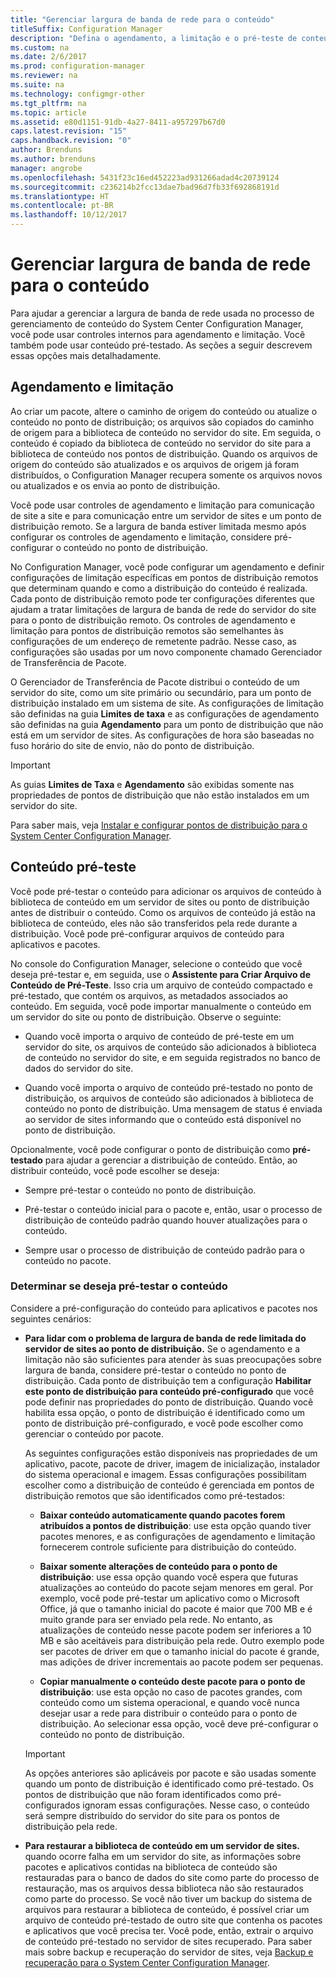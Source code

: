 ```yaml
---
title: "Gerenciar largura de banda de rede para o conteúdo"
titleSuffix: Configuration Manager
description: "Defina o agendamento, a limitação e o pré-teste de conteúdo para o System Center Configuration Manager."
ms.custom: na
ms.date: 2/6/2017
ms.prod: configuration-manager
ms.reviewer: na
ms.suite: na
ms.technology: configmgr-other
ms.tgt_pltfrm: na
ms.topic: article
ms.assetid: e80d1151-91db-4a27-8411-a957297b67d0
caps.latest.revision: "15"
caps.handback.revision: "0"
author: Brenduns
ms.author: brenduns
manager: angrobe
ms.openlocfilehash: 5431f23c16ed452223ad931266adad4c20739124
ms.sourcegitcommit: c236214b2fcc13dae7bad96d7fb33f692868191d
ms.translationtype: HT
ms.contentlocale: pt-BR
ms.lasthandoff: 10/12/2017
---
```

# <a name="manage-network-bandwidth-for-content"></a>Gerenciar largura de banda de rede para o conteúdo
Para ajudar a gerenciar a largura de banda de rede usada no processo de gerenciamento de conteúdo do System Center Configuration Manager, você pode usar controles internos para agendamento e limitação. Você também pode usar conteúdo pré-testado. As seções a seguir descrevem essas opções mais detalhadamente.

##  <a name="BKMK_PlanningForThrottling"></a>Agendamento e limitação  

 Ao criar um pacote, altere o caminho de origem do conteúdo ou atualize o conteúdo no ponto de distribuição; os arquivos são copiados do caminho de origem para a biblioteca de conteúdo no servidor do site. Em seguida, o conteúdo é copiado da biblioteca de conteúdo no servidor do site para a biblioteca de conteúdo nos pontos de distribuição. Quando os arquivos de origem do conteúdo são atualizados e os arquivos de origem já foram distribuídos, o Configuration Manager recupera somente os arquivos novos ou atualizados e os envia ao ponto de distribuição.

 Você pode usar controles de agendamento e limitação para comunicação de site a site e para comunicação entre um servidor de sites e um ponto de distribuição remoto. Se a largura de banda estiver limitada mesmo após configurar os controles de agendamento e limitação, considere pré-configurar o conteúdo no ponto de distribuição.  

 No Configuration Manager, você pode configurar um agendamento e definir configurações de limitação específicas em pontos de distribuição remotos que determinam quando e como a distribuição do conteúdo é realizada. Cada ponto de distribuição remoto pode ter configurações diferentes que ajudam a tratar limitações de largura de banda de rede do servidor do site para o ponto de distribuição remoto. Os controles de agendamento e limitação para pontos de distribuição remotos são semelhantes às configurações de um endereço de remetente padrão. Nesse caso, as configurações são usadas por um novo componente chamado Gerenciador de Transferência de Pacote.

 O Gerenciador de Transferência de Pacote distribui o conteúdo de um servidor do site, como um site primário ou secundário, para um ponto de distribuição instalado em um sistema de site. As configurações de limitação são definidas na guia **Limites de taxa** e as configurações de agendamento são definidas na guia **Agendamento** para um ponto de distribuição que não está em um servidor de sites. As configurações de hora são baseadas no fuso horário do site de envio, não do ponto de distribuição.  

> [!IMPORTANT]  
>  As guias **Limites de Taxa** e **Agendamento** são exibidas somente nas propriedades de pontos de distribuição que não estão instalados em um servidor do site.  

Para saber mais, veja [Instalar e configurar pontos de distribuição para o System Center Configuration Manager](/sccm/core/servers/deploy/configure/install-and-configure-distribution-points).  

##  <a name="BKMK_PrestagingContent"></a>Conteúdo pré-teste  
 Você pode pré-testar o conteúdo para adicionar os arquivos de conteúdo à biblioteca de conteúdo em um servidor de sites ou ponto de distribuição antes de distribuir o conteúdo. Como os arquivos de conteúdo já estão na biblioteca de conteúdo, eles não são transferidos pela rede durante a distribuição. Você pode pré-configurar arquivos de conteúdo para aplicativos e pacotes.  

No console do Configuration Manager, selecione o conteúdo que você deseja pré-testar e, em seguida, use o **Assistente para Criar Arquivo de Conteúdo de Pré-Teste**. Isso cria um arquivo de conteúdo compactado e pré-testado, que contém os arquivos, as metadados associados ao conteúdo. Em seguida, você pode importar manualmente o conteúdo em um servidor do site ou ponto de distribuição. Observe o seguinte:  

-   Quando você importa o arquivo de conteúdo de pré-teste em um servidor do site, os arquivos de conteúdo são adicionados à biblioteca de conteúdo no servidor do site, e em seguida registrados no banco de dados do servidor do site.  

-   Quando você importa o arquivo de conteúdo pré-testado no ponto de distribuição, os arquivos de conteúdo são adicionados à biblioteca de conteúdo no ponto de distribuição. Uma mensagem de status é enviada ao servidor de sites informando que o conteúdo está disponível no ponto de distribuição.  

Opcionalmente, você pode configurar o ponto de distribuição como **pré-testado** para ajudar a gerenciar a distribuição de conteúdo. Então, ao distribuir conteúdo, você pode escolher se deseja:  

-   Sempre pré-testar o conteúdo no ponto de distribuição.  

-   Pré-testar o conteúdo inicial para o pacote e, então, usar o processo de distribuição de conteúdo padrão quando houver atualizações para o conteúdo.  

-   Sempre usar o processo de distribuição de conteúdo padrão para o conteúdo no pacote.  

###  <a name="BKMK_DetermineToPrestageContent"></a>Determinar se deseja pré-testar o conteúdo  
 Considere a pré-configuração do conteúdo para aplicativos e pacotes nos seguintes cenários:  

-   **Para lidar com o problema de largura de banda de rede limitada do servidor de sites ao ponto de distribuição.** Se o agendamento e a limitação não são suficientes para atender às suas preocupações sobre largura de banda, considere pré-testar o conteúdo no ponto de distribuição. Cada ponto de distribuição tem a configuração **Habilitar este ponto de distribuição para conteúdo pré-configurado** que você pode definir nas propriedades do ponto de distribuição. Quando você habilita essa opção, o ponto de distribuição é identificado como um ponto de distribuição pré-configurado, e você pode escolher como gerenciar o conteúdo por pacote.  

    As seguintes configurações estão disponíveis nas propriedades de um aplicativo, pacote, pacote de driver, imagem de inicialização, instalador do sistema operacional e imagem. Essas configurações possibilitam escolher como a distribuição de conteúdo é gerenciada em pontos de distribuição remotos que são identificados como pré-testados:  

    -   **Baixar conteúdo automaticamente quando pacotes forem atribuídos a pontos de distribuição**: use esta opção quando tiver pacotes menores, e as configurações de agendamento e limitação fornecerem controle suficiente para distribuição do conteúdo.  

    -   **Baixar somente alterações de conteúdo para o ponto de distribuição**: use essa opção quando você espera que futuras atualizações ao conteúdo do pacote sejam menores em geral. Por exemplo, você pode pré-testar um aplicativo como o Microsoft Office, já que o tamanho inicial do pacote é maior que 700 MB e é muito grande para ser enviado pela rede. No entanto, as atualizações de conteúdo nesse pacote podem ser inferiores a 10 MB e são aceitáveis para distribuição pela rede. Outro exemplo pode ser pacotes de driver em que o tamanho inicial do pacote é grande, mas adições de driver incrementais ao pacote podem ser pequenas.  

    -   **Copiar manualmente o conteúdo deste pacote para o ponto de distribuição**: use esta opção no caso de pacotes grandes, com conteúdo como um sistema operacional, e quando você nunca desejar usar a rede para distribuir o conteúdo para o ponto de distribuição. Ao selecionar essa opção, você deve pré-configurar o conteúdo no ponto de distribuição.  

    > [!IMPORTANT]  
    >  As opções anteriores são aplicáveis por pacote e são usadas somente quando um ponto de distribuição é identificado como pré-testado. Os pontos de distribuição que não foram identificados como pré-configurados ignoram essas configurações. Nesse caso, o conteúdo será sempre distribuído do servidor do site para os pontos de distribuição pela rede.  

-   **Para restaurar a biblioteca de conteúdo em um servidor de sites.** quando ocorre falha em um servidor do site, as informações sobre pacotes e aplicativos contidas na biblioteca de conteúdo são restauradas para o banco de dados do site como parte do processo de restauração, mas os arquivos dessa biblioteca não são restaurados como parte do processo. Se você não tiver um backup do sistema de arquivos para restaurar a biblioteca de conteúdo, é possível criar um arquivo de conteúdo pré-testado de outro site que contenha os pacotes e aplicativos que você precisa ter. Você pode, então, extrair o arquivo de conteúdo pré-testado no servidor de sites recuperado. Para saber mais sobre backup e recuperação do servidor de sites, veja [Backup e recuperação para o System Center Configuration Manager](/sccm/protect/understand/backup-and-recovery).  
